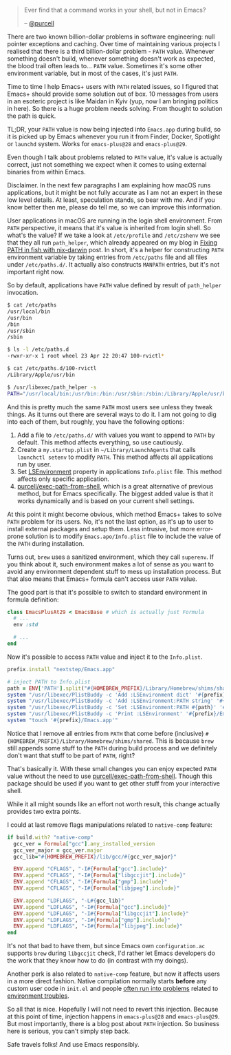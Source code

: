 > Ever find that a command works in your shell, but not in Emacs?
>
> – [@purcell](https://github.com/purcell)

There are two known billion-dollar problems in software engineering: null pointer exceptions and caching. Over time of maintaining various projects I realised that there is a third billion-dollar problem - `PATH` value. Whenever something doesn't build, whenever something doesn't work as expected, the blood trail often leads to… `PATH` value. Sometimes it's some other environment variable, but in most of the cases, it's just `PATH`.

Time to time I help Emacs+ users with `PATH` related issues, so I figured that Emacs+ should provide some solution out of box. 10 messages from users in an esoteric project is like Maidan in Kyiv (yup, now I am bringing politics in here). So there is a huge problem needs solving. From thought to solution the path is quick.

TL;DR, your `PATH` value is now being injected into `Emacs.app` during build, so it is picked up by Emacs whenever you run it from Finder, Docker, Spotlight or `launchd` system. Works for `emacs-plus@28` and `emacs-plus@29`.

<!--more-->

Even though I talk about problems related to `PATH` value, it's value is actually correct, just not something we expect when it comes to using external binaries from within Emacs.

Disclaimer. In the next few paragraphs I am explaining how macOS runs applications, but it might be not fully accurate as I am not an expert in these low level details. At least, speculation stands, so bear with me. And if you know better then me, please do tell me, so we can improve this information.

User applications in macOS are running in the login shell environment. From `PATH` perspective, it means that it's value is inherited from login shell. So what's the value? If we take a look at `/etc/profile` and `/etc/zshenv` we see that they all run `path_helper`, which already appeared on my blog in [Fixing PATH in fish with nix-darwin](/posts/2021-05-21-path-in-fish-with-nix-darwin) post. In short, it's a helper for constructing `PATH` environment variable by taking entries from `/etc/paths` file and all files under `/etc/paths.d/`. It actually also constructs `MANPATH` entries, but it's not important right now.

So by default, applications have `PATH` value defined by result of `path_helper` invocation.

``` bash
$ cat /etc/paths
/usr/local/bin
/usr/bin
/bin
/usr/sbin
/sbin

$ ls -l /etc/paths.d
-rwxr-xr-x 1 root wheel 23 Apr 22 20:47 100-rvictl*

$ cat /etc/paths.d/100-rvictl
/Library/Apple/usr/bin

$ /usr/libexec/path_helper -s
PATH="/usr/local/bin:/usr/bin:/bin:/usr/sbin:/sbin:/Library/Apple/usr/bin"; export PATH;
```

And this is pretty much the same `PATH` most users see unless they tweak things. As it turns out there are several ways to do it. I am not going to dig into each of them, but roughly, you have the following options:

1.  Add a file to `/etc/paths.d/` with values you want to append to `PATH` by default. This method affects everything, so use cautiously.
2.  Create a `my.startup.plist` in `~/Library/LaunchAgents` that calls `launchctl setenv` to modify `PATH`. This method affects all applications run by user.
3.  Set [LSEnvironment](https://developer.apple.com/documentation/bundleresources/information_property_list/lsenvironment) property in applications `Info.plist` file. This method affects only specific application.
4.  [purcell/exec-path-from-shell](https://github.com/purcell/exec-path-from-shell), which is a great alternative of previous method, but for Emacs specifically. The biggest added value is that it works dynamically and is based on your current shell settings.

At this point it might become obvious, which method Emacs+ takes to solve `PATH` problem for its users. No, it's not the last option, as it's up to user to install external packages and setup them. Less intrusive, but more error-prone solution is to modify `Emacs.apo/Info.plist` file to include the value of the `PATH` during installation.

Turns out, `brew` uses a sanitized environment, which they call `superenv`. If you think about it, such environment makes a lot of sense as you want to avoid any environment dependent stuff to mess up installation process. But that also means that Emacs+ formula can't access user `PATH` value.

The good part is that it's possible to switch to standard environment in formula definition:

``` ruby
class EmacsPlusAt29 < EmacsBase # which is actually just Formula
  # ...
  env :std

  # ...
end
```

Now it's possible to access `PATH` value and inject it to the `Info.plist`.

``` ruby
prefix.install "nextstep/Emacs.app"

# inject PATH to Info.plist
path = ENV['PATH'].split("#{HOMEBREW_PREFIX}/Library/Homebrew/shims/shared:").last
system "/usr/libexec/PlistBuddy -c 'Add :LSEnvironment dict' '#{prefix}/Emacs.app/Contents/Info.plist'"
system "/usr/libexec/PlistBuddy -c 'Add :LSEnvironment:PATH string' '#{prefix}/Emacs.app/Contents/Info.plist'"
system "/usr/libexec/PlistBuddy -c 'Set :LSEnvironment:PATH #{path}' '#{prefix}/Emacs.app/Contents/Info.plist'"
system "/usr/libexec/PlistBuddy -c 'Print :LSEnvironment' '#{prefix}/Emacs.app/Contents/Info.plist'"
system "touch '#{prefix}/Emacs.app'"
```

Notice that I remove all entries from `PATH` that come before (inclusive) `#{HOMEBREW_PREFIX}/Library/Homebrew/shims/shared`. This is because `brew` still appends some stuff to the `PATH` during build process and we definitely don't want that stuff to be part of `PATH`, right?

That's basically it. With these small changes you can enjoy expected `PATH` value without the need to use [purcell/exec-path-from-shell](https://github.com/purcell/exec-path-from-shell). Though this package should be used if you want to get other stuff from your interactive shell.

While it all might sounds like an effort not worth result, this change actually provides two extra points.

I could at last remove flags manipulations related to `native-comp` feature:

``` ruby
if build.with? "native-comp"
  gcc_ver = Formula["gcc"].any_installed_version
  gcc_ver_major = gcc_ver.major
  gcc_lib="#{HOMEBREW_PREFIX}/lib/gcc/#{gcc_ver_major}"

  ENV.append "CFLAGS", "-I#{Formula["gcc"].include}"
  ENV.append "CFLAGS", "-I#{Formula["libgccjit"].include}"
  ENV.append "CFLAGS", "-I#{Formula["gmp"].include}"
  ENV.append "CFLAGS", "-I#{Formula["libjpeg"].include}"

  ENV.append "LDFLAGS", "-L#{gcc_lib}"
  ENV.append "LDFLAGS", "-I#{Formula["gcc"].include}"
  ENV.append "LDFLAGS", "-I#{Formula["libgccjit"].include}"
  ENV.append "LDFLAGS", "-I#{Formula["gmp"].include}"
  ENV.append "LDFLAGS", "-I#{Formula["libjpeg"].include}"
end
```

It's not that bad to have them, but since Emacs own `configuration.ac` supports `brew` during `libgccjit` check, I'd rather let Emacs developers do the work that they know how to do (in contrast with my doings).

Another perk is also related to `native-comp` feature, but now it affects users in a more direct fashion. Native compilation normally starts **before** any custom user code in `init.el` and people [often run into problems](https://github.com/d12frosted/homebrew-emacs-plus/issues?q=native-comp) related to [environment troubles](https://github.com/d12frosted/homebrew-emacs-plus/issues/378).

So all that is nice. Hopefully I will not need to revert this injection. Because at this point of time, injection happens in `emacs-plus@28` and `emacs-plus@29`. But most importantly, there is a blog post about `PATH` injection. So business here is serious, you can't simply step back.

Safe travels folks! And use Emacs responsibly.
